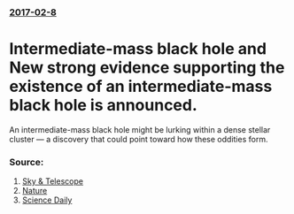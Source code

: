 ### [2017-02-8](/news/2017/02/8/index.md)

# Intermediate-mass black hole and New strong evidence supporting the existence of an intermediate-mass black hole is announced. 

An intermediate-mass black hole might be lurking within a dense stellar cluster — a discovery that could point toward how these oddities form.


### Source:

1. [Sky & Telescope](http://www.skyandtelescope.com/astronomy-news/best-evidence-yet-for-an-intermediate-mass-black-hole/)
2. [Nature](http://www.nature.com/nature/journal/v542/n7640/full/nature21361.html)
3. [Science Daily](https://www.sciencedaily.com/releases/2017/02/170208131755.htm)
